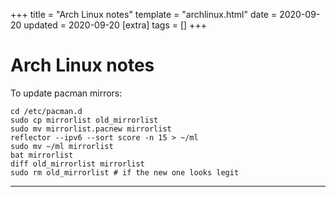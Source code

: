 +++
title = "Arch Linux notes"
template = "archlinux.html"
date = 2020-09-20
updated = 2020-09-20
[extra]
tags = []
+++

# Arch Linux notes

To update pacman mirrors:
```fish
cd /etc/pacman.d
sudo cp mirrorlist old_mirrorlist
sudo mv mirrorlist.pacnew mirrorlist
reflector --ipv6 --sort score -n 15 > ~/ml
sudo mv ~/ml mirrorlist
bat mirrorlist
diff old_mirrorlist mirrorlist
sudo rm old_mirrorlist # if the new one looks legit
```
---
